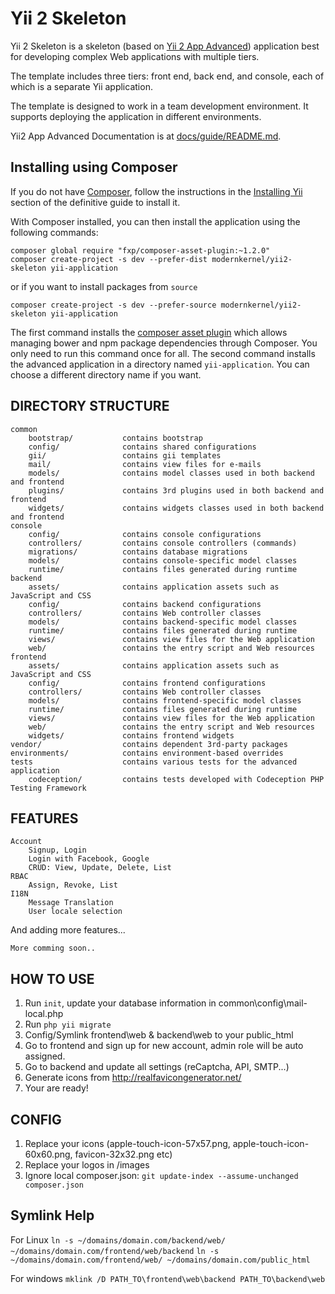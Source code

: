 Yii 2 Skeleton
==============

Yii 2 Skeleton is a skeleton (based on [Yii 2 App Advanced](https://github.com/yiisoft/yii2-app-advanced)) application best for
developing complex Web applications with multiple tiers.

The template includes three tiers: front end, back end, and console, each of which
is a separate Yii application.

The template is designed to work in a team development environment. It supports
deploying the application in different environments.

Yii2 App Advanced Documentation is at [docs/guide/README.md](https://github.com/yiisoft/yii2-app-advanced/blob/master/docs/guide/README.md).

## Installing using Composer

If you do not have [Composer](http://getcomposer.org/), follow the instructions in the
[Installing Yii](https://github.com/yiisoft/yii2/blob/master/docs/guide/start-installation.md#installing-via-composer) section of the definitive guide to install it.

With Composer installed, you can then install the application using the following commands:

    composer global require "fxp/composer-asset-plugin:~1.2.0"
    composer create-project -s dev --prefer-dist modernkernel/yii2-skeleton yii-application
or if you want to install packages from ```source```

    composer create-project -s dev --prefer-source modernkernel/yii2-skeleton yii-application

The first command installs the [composer asset plugin](https://github.com/francoispluchino/composer-asset-plugin/)
which allows managing bower and npm package dependencies through Composer. You only need to run this command
once for all. The second command installs the advanced application in a directory named `yii-application`.
You can choose a different directory name if you want.

DIRECTORY STRUCTURE
-------------------

```
common
    bootstrap/           contains bootstrap 
    config/              contains shared configurations
    gii/                 contains gii templates
    mail/                contains view files for e-mails
    models/              contains model classes used in both backend and frontend
    plugins/             contains 3rd plugins used in both backend and frontend
    widgets/             contains widgets classes used in both backend and frontend    
console
    config/              contains console configurations
    controllers/         contains console controllers (commands)
    migrations/          contains database migrations
    models/              contains console-specific model classes
    runtime/             contains files generated during runtime
backend
    assets/              contains application assets such as JavaScript and CSS
    config/              contains backend configurations
    controllers/         contains Web controller classes
    models/              contains backend-specific model classes
    runtime/             contains files generated during runtime
    views/               contains view files for the Web application
    web/                 contains the entry script and Web resources
frontend
    assets/              contains application assets such as JavaScript and CSS
    config/              contains frontend configurations
    controllers/         contains Web controller classes
    models/              contains frontend-specific model classes
    runtime/             contains files generated during runtime
    views/               contains view files for the Web application
    web/                 contains the entry script and Web resources
    widgets/             contains frontend widgets
vendor/                  contains dependent 3rd-party packages
environments/            contains environment-based overrides
tests                    contains various tests for the advanced application
    codeception/         contains tests developed with Codeception PHP Testing Framework
```

FEATURES
--------

```
Account
    Signup, Login
    Login with Facebook, Google
    CRUD: View, Update, Delete, List
RBAC
    Assign, Revoke, List
I18N
    Message Translation
    User locale selection    
```

And adding more features...
```
More comming soon..
```

HOW TO USE
----------
1. Run `init`, update your database information in common\config\mail-local.php
2. Run `php yii migrate`
3. Config/Symlink frontend\web & backend\web to your public_html
4. Go to frontend and sign up for new account, admin role will be auto assigned.
5. Go to backend and update all settings (reCaptcha, API, SMTP...)
6. Generate icons from http://realfavicongenerator.net/
7. Your are ready!

CONFIG
------
1. Replace your icons (apple-touch-icon-57x57.png, apple-touch-icon-60x60.png, favicon-32x32.png etc)
2. Replace your logos in /images
3. Ignore local composer.json: `git update-index --assume-unchanged composer.json`

## Symlink Help
For Linux
```ln -s ~/domains/domain.com/backend/web/ ~/domains/domain.com/frontend/web/backend```
```ln -s ~/domains/domain.com/frontend/web/ ~/domains/domain.com/public_html```


For windows
```mklink /D PATH_TO\frontend\web\backend PATH_TO\backend\web```
